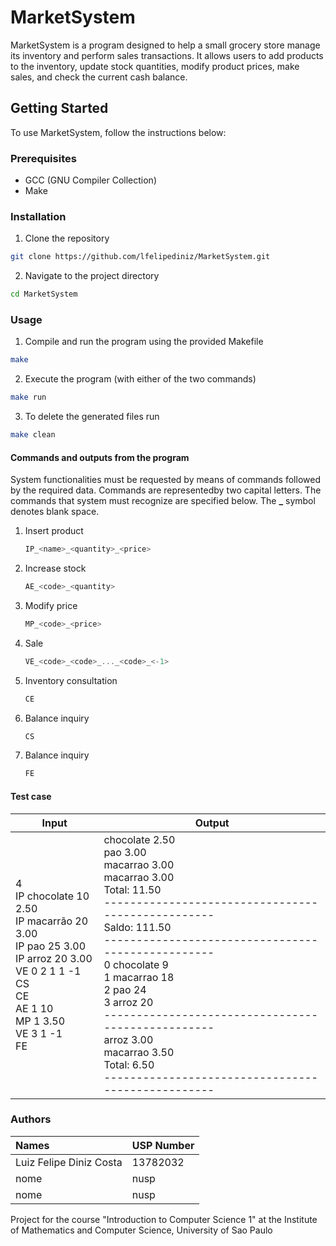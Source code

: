# MarketSystem

MarketSystem is a program designed to help a small grocery store manage its inventory and perform sales transactions. It
allows users to add products to the inventory, update stock quantities, modify product prices, make sales, and check the
current cash balance.

## Getting Started

To use MarketSystem, follow the instructions below:

### Prerequisites

- GCC (GNU Compiler Collection)
- Make

### Installation

1. Clone the repository

```bash
git clone https://github.com/lfelipediniz/MarketSystem.git
```

2. Navigate to the project directory

```bash
cd MarketSystem
```

### Usage

1. Compile and run the program using the provided Makefile

```bash
make
```

2. Execute the program (with either of the two commands)

```bash
make run
```

3. To delete the generated files run

```bash
make clean
```

#### Commands and outputs from the program

System functionalities must be requested by means of commands followed by the required data. Commands are representedby
two capital letters. The commands that system must recognize are specified below. The **\_** symbol denotes blank space.

1. Insert product

   ```c
   IP_<name>_<quantity>_<price>
   ```
2. Increase stock

      ```c
      AE_<code>_<quantity>
      ```

3. Modify price

   ```c
   MP_<code>_<price>
   ```

4. Sale

   ```c
   VE_<code>_<code>_..._<code>_<-1>
   ```

5. Inventory consultation

   ```c
   CE
   ```

6. Balance inquiry

   ```c
   CS
   ```

7. Balance inquiry

   ```c
   FE
   ```

#### Test case

<table>
    <thead>
        <tr>
            <th>Input</th>
            <th>Output</th>
        </tr>
    </thead>
    <tbody>
        <tr>
            <td>4 </br>
IP chocolate 10 2.50</br>
IP macarrão 20 3.00</br>
IP pao 25 3.00</br>
IP arroz 20 3.00</br>
VE 0 2 1 1 -1</br>
CS</br>
CE</br>
AE 1 10</br>
MP 1 3.50</br>
VE 3 1 -1</br>
FE</td>
            <td>chocolate 2.50</br>
pao 3.00</br>
macarrao 3.00</br>
macarrao 3.00</br>
Total: 11.50</br>
--------------------------------------------------</br>
Saldo: 111.50</br>
--------------------------------------------------</br>
0 chocolate 9</br>
1 macarrao 18</br>
2 pao 24</br>
3 arroz 20</br>
--------------------------------------------------</br>
arroz 3.00</br>
macarrao 3.50</br>
Total: 6.50</br>
--------------------------------------------------</td>
        </tr>
    </tbody>
</table>

### Authors

| Names                   | USP Number |
| :---------------------- | ---------- |
| Luiz Felipe Diniz Costa | 13782032   |
| nome                    | nusp       |
| nome                    | nusp       |

Project for the course "Introduction to Computer Science 1" at the Institute of Mathematics and Computer Science, University of Sao Paulo
